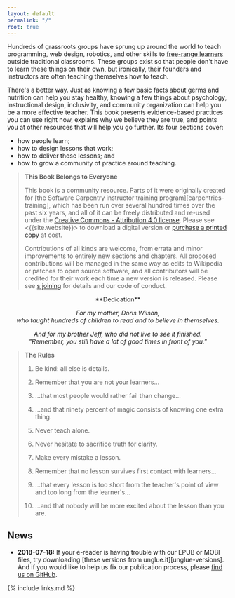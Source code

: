 ```yaml
---
layout: default
permalink: "/"
root: true
---
```


Hundreds of grassroots groups have sprung up around the world to teach
programming, web design, robotics, and other skills to [free-range
learners](#g:free-range-learner) outside traditional classrooms. These
groups exist so that people don't have to learn these things on their
own, but ironically, their founders and instructors are often teaching
themselves how to teach.

There's a better way. Just as knowing a few basic facts about germs
and nutrition can help you stay healthy, knowing a few things about
psychology, instructional design, inclusivity, and community
organization can help you be a more effective teacher. This book
presents evidence-based practices you can use right now, explains why
we believe they are true, and points you at other resources that will
help you go further. Its four sections cover:

- how people learn;
- how to design lessons that work;
- how to deliver those lessons; and
- how to grow a community of practice around teaching.

> **This Book Belongs to Everyone**
>
> This book is a community resource. Parts of it were originally
> created for [the Software Carpentry instructor training
> program][carpentries-training], which has been run over several
> hundred times over the past six years, and all of it can be freely
> distributed and re-used under the [Creative Commons - Attribution
> 4.0 license](./license/). Please see <{{site.website}}> to download
> a digital version or [purchase a printed copy]({{site.purchase}}) at
> cost.
>
> Contributions of all kinds are welcome, from errata and minor
> improvements to entirely new sections and chapters. All proposed
> contributions will be managed in the same way as edits to Wikipedia
> or patches to open source software, and all contributors will be
> credited for their work each time a new version is released. Please
> see [s:joining](#APPENDIX) for details and our code of conduct.

<div align="center" markdown="1">
**Dedication**

*For my mother, Doris Wilson,*
<br/>
*who taught hundreds of children to read and to believe in themselves.*

*And for my brother Jeff, who did not live to see it finished.*
<br/>
*"Remember, you still have a lot of good times in front of you."*
</div>

> **The Rules**
>
> 1. Be kind: all else is details.
>
> 1. Remember that you are not your learners...
>
> 1. ...that most people would rather fail than change...
>
> 1. ...and that ninety percent of magic consists of knowing one extra thing.
>
> 1. Never teach alone.
>
> 1. Never hesitate to sacrifice truth for clarity.
>
> 1. Make every mistake a lesson.
>
> 1. Remember that no lesson survives first contact with learners...
>
> 1. ...that every lesson is too short from the teacher's point of view and too long from the learner's...
>
> 1. ...and that nobody will be more excited about the lesson than you are.

## News

- **2018-07-18:** If your e-reader is having trouble with our EPUB or
  MOBI files, try downloading [these versions from
  unglue.it][unglue-versions].  And if you would like to help us fix
  our publication process, please [find us on
  GitHub]({{site.repository}}).

{% include links.md %}
